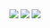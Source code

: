<div align="center"> 
  <a href = "mailto:denislevch2023@gmail.com"><img src="https://img.shields.io/badge/-Gmail-ff0000?style=for-the-badge&logo=gmail&logoColor=white"></a>
  <a href="https://t.me/caandyflip" target="_blank"><img src="https://img.shields.io/badge/-Telegram-0088cc?style=for-the-badge&logo=telegram&logoColor=white" /></a>
  <a href="https://www.linkedin.com/in/caandyflip/" target="_blank"><img src="https://img.shields.io/badge/LinkedIn-0A66C2?style=for-the-badge&logo=linkedin&logoColor=white" /></a>
</div>
